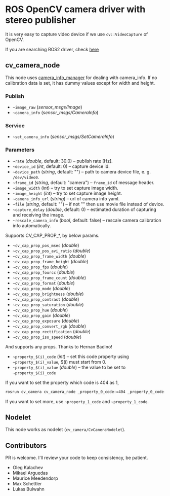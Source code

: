 ROS OpenCV camera driver with stereo publisher
========================

It is very easy to capture video device if we use `cv::VideoCapture` of OpenCV.

If you are searching ROS2 driver, check [here](https://github.com/Kapernikov/cv_camera)

cv_camera_node
------------------

This node uses [camera_info_manager](http://wiki.ros.org/camera_info_manager) for dealing with camera_info.
If no calibration data is set, it has dummy values except for width and height.

### Publish

* `~image_raw` (*sensor_msgs/Image*)
* `~camera_info` (*sensor_msgs/CameraInfo*)

### Service

* `~set_camera_info` (*sensor_msgs/SetCameraInfo*)

### Parameters

* `~rate` (*double*, default: 30.0) – publish rate [Hz].
* `~device_id` (*int*, default: 0) – capture device id.
* `~device_path` (*string*, default: "") – path to camera device file, e. g. `/dev/video0`.
* `~frame_id` (*string*, default: "camera") – `frame_id` of message header.
* `~image_width` (*int*) – try to set capture image width.
* `~image_height` (*int*) – try to set capture image height.
* `~camera_info_url` (*string*) – url of camera info yaml.
* `~file` (*string*, default: "") – if not "" then use movie file instead of device.
* `~capture_delay` (*double*, default: 0) – estimated duration of capturing and receiving the image.
* `~rescale_camera_info` (*bool*, default: false) – rescale camera calibration info automatically.

Supports CV_CAP_PROP_*, by below params.

* `~cv_cap_prop_pos_msec` (*double*)
* `~cv_cap_prop_pos_avi_ratio` (*double*)
* `~cv_cap_prop_frame_width` (*double*)
* `~cv_cap_prop_frame_height` (*double*)
* `~cv_cap_prop_fps` (*double*)
* `~cv_cap_prop_fourcc` (*double*)
* `~cv_cap_prop_frame_count` (*double*)
* `~cv_cap_prop_format` (*double*)
* `~cv_cap_prop_mode` (*double*)
* `~cv_cap_prop_brightness` (*double*)
* `~cv_cap_prop_contrast` (*double*)
* `~cv_cap_prop_saturation` (*double*)
* `~cv_cap_prop_hue` (*double*)
* `~cv_cap_prop_gain` (*double*)
* `~cv_cap_prop_exposure` (*double*)
* `~cv_cap_prop_convert_rgb` (*double*)
* `~cv_cap_prop_rectification` (*double*)
* `~cv_cap_prop_iso_speed` (*double*)

And supports any props. Thanks to Hernan Badino!

* `~property_$(i)_code` (*int*) – set this code property using `~property_$(i)_value`, $(i) must start from 0.
* `~property_$(i)_value` (*double*) – the value to be set to `~property_$(i)_code`

If you want to set the property which code is 404 as 1,

```bash
rosrun cv_camera cv_camera_node _property_0_code:=404 _property_0_code:=1
```

If you want to set more, use `~property_1_code` and `~property_1_code`.

Nodelet
-------------------

This node works as nodelet (`cv_camera/CvCameraNodelet`).

Contributors
--------------------

PR is welcome. I'll review your code to keep consistency, be patient.

* Oleg Kalachev
* Mikael Arguedas
* Maurice Meedendorp
* Max Schettler
* Lukas Bulwahn
